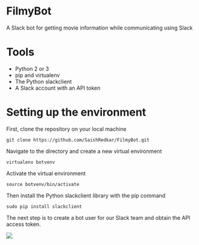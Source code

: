 # FilmyBot
A Slack bot for getting movie information while communicating using Slack

# Tools
- Python 2 or 3
- pip and virtualenv
- The Python slackclient 
- A Slack account with an API token

# Setting up the environment
First, clone the repository on your local machine

    git clone https://github.com/SaishRedkar/FilmyBot.git
    
Navigate to the directory and create a new virtual environment
    
    virtualenv botvenv
    
Activate the virtual environment
    
    source botvenv/bin/activate

Then install the Python slackclient library with the pip command
    
    sudo pip install slackclient
    
The next step is to create a bot user for our Slack team and obtain the API access token.

    

![](https://media.giphy.com/media/ATHbDClEEA1m8/giphy.gif)


